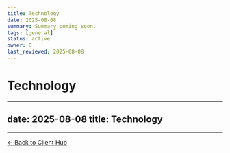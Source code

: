 ```yaml
---
title: Technology
date: 2025-08-08
summary: Summary coming soon.
tags: [general]
status: active
owner: Q
last_reviewed: 2025-08-08
---
```

# Technology

---
date: 2025-08-08
title: Technology
---

---
[← Back to Client Hub](https://www.builtbyrays.com/Client-Vault/portal)
